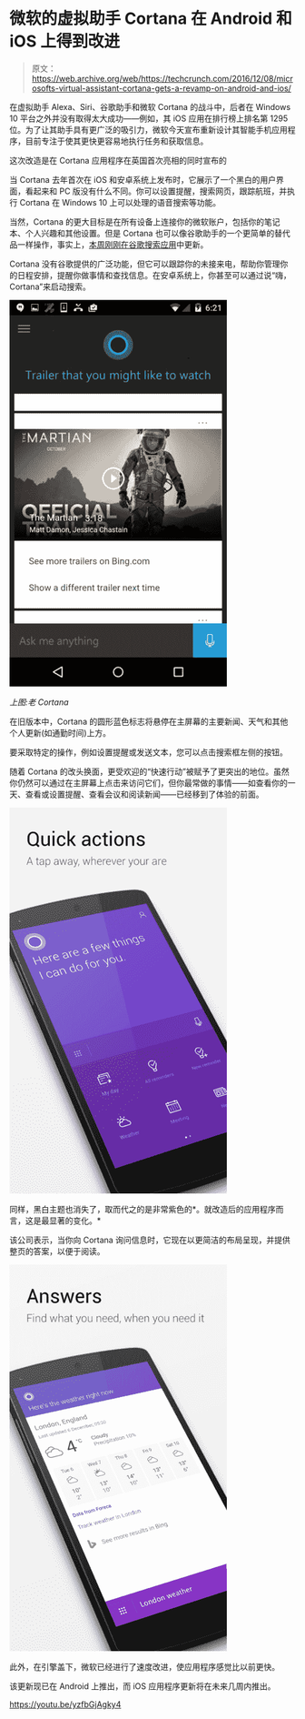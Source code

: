 # 微软的虚拟助手 Cortana 在 Android 和 iOS 上得到改进 

> 原文：<https://web.archive.org/web/https://techcrunch.com/2016/12/08/microsofts-virtual-assistant-cortana-gets-a-revamp-on-android-and-ios/>

在虚拟助手 Alexa、Siri、谷歌助手和微软 Cortana 的战斗中，后者在 Windows 10 平台之外并没有取得太大成功——例如，其 iOS 应用在排行榜上排名第 1295 位。为了让其助手具有更广泛的吸引力，微软今天宣布重新设计其智能手机应用程序，目前专注于使其更快更容易地执行任务和获取信息。

这次改造是在 Cortana 应用程序在英国首次亮相的同时宣布的

当 Cortana 去年首次在 iOS 和安卓系统上发布时，它展示了一个黑白的用户界面，看起来和 PC 版没有什么不同。你可以设置提醒，搜索网页，跟踪航班，并执行 Cortana 在 Windows 10 上可以处理的语音搜索等功能。

当然，Cortana 的更大目标是在所有设备上连接你的微软账户，包括你的笔记本、个人兴趣和其他设置。但是 Cortana 也可以像谷歌助手的一个更简单的替代品一样操作，事实上，[本周刚刚在谷歌搜索应用](https://web.archive.org/web/20221025222957/https://beta.techcrunch.com/2016/12/06/google-updates-its-search-app-makes-your-personalized-feed-the-main-screen/)中更新。

Cortana 没有谷歌提供的广泛功能，但它可以跟踪你的未接来电，帮助你管理你的日程安排，提醒你做事情和查找信息。在安卓系统上，你甚至可以通过说“嗨，Cortana”来启动搜索。

![Cortana-image-3-576x1024](img/9159db0dccdddffae4fc90539ac8b5cb.png)

*上图:老 Cortana*

在旧版本中，Cortana 的圆形蓝色标志将悬停在主屏幕的主要新闻、天气和其他个人更新(如通勤时间)上方。

要采取特定的操作，例如设置提醒或发送文本，您可以点击搜索框左侧的按钮。

随着 Cortana 的改头换面，更受欢迎的“快速行动”被赋予了更突出的地位。虽然你仍然可以通过在主屏幕上点击来访问它们，但你最常做的事情——如查看你的一天、查看或设置提醒、查看会议和阅读新闻——已经移到了体验的前面。

![quick-actions-577x1024](img/1f3a1e657035b3154bcbbd7fda26407b.png)

同样，黑白主题也消失了，取而代之的是非常紫色的*。就改造后的应用程序而言，这是最显著的变化。*

该公司表示，当你向 Cortana 询问信息时，它现在以更简洁的布局呈现，并提供整页的答案，以便于阅读。

![4-smart-answers-576x1024](img/e74c951f05980b7a2c1b25edcc77a4f3.png)

此外，在引擎盖下，微软已经进行了速度改进，使应用程序感觉比以前更快。

该更新现已在 Android 上推出，而 iOS 应用程序更新将在未来几周内推出。

https://youtu.be/yzfbGjAgky4